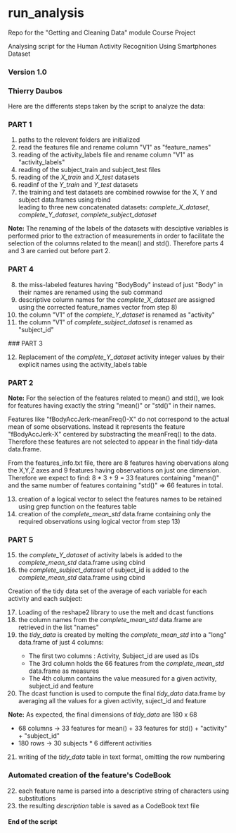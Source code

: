# run_analysis
Repo for the "Getting and Cleaning Data" module Course Project

Analysing script for the Human Activity Recognition Using Smartphones Dataset
### Version 1.0
### Thierry Daubos

Here are the differents steps taken by the script to analyze the data:

### PART 1
<ol>
<li> paths to the relevent folders are initialized </li>
<li> read the features file and rename column "V1" as "feature_names" </li>
<li> reading of the activity_labels file and rename column "V1" as "activity_labels" </li>
<li> reading of the subject_train and subject_test files</li>
<li> reading of the <i>X_train</i> and <i>X_test</i> datasets </li>
<li> readinf of the <i>Y_train</i> and <i>Y_test</i> datasets </li>
<li> the training and test datasets are combined rowwise for the X, Y and subject data.frames using rbind </li>
     leading to three new concatenated datasets: <i>complete_X_dataset</i>, <i>complete_Y_dataset</i>,         <i>complete_subject_dataset</i> </li>
</ol>

**Note:** The renaming of the labels of the datasets with desciptive variables is performed prior to the extraction of measurements in order to facilitate the selection of the columns related to the mean() and std(). Therefore parts 4 and 3 are carried out before part 2.

### PART 4
<ol start="8">
<li> the miss-labeled features having "BodyBody" instead of just "Body" in their names are renamed using the sub command </li>
<li> descriptive column names for the <i>complete_X_dataset</i> are assigned using the corrected feature_names vector from step 8) </li>
<li> the column "V1" of the <i>complete_Y_dataset</i> is renamed as "activity" </li>
<li> the column "V1" of <i>complete_subject_dataset</i> is renamed as "subject_id" </li>
</ol>
### PART 3
<ol start="12">
<li>  Replacement of the <i>complete_Y_dataset</i> activity integer values by their explicit names using the activity_labels table</li>
</ol>

### PART 2
**Note:** For the selection of the features related to mean() and std(), we look for features having exactly the string "mean()" or "std()" in their names. 

Features like "fBodyAccJerk-meanFreq()-X" do not correspond to the actual mean of some observations. Instead it represents the feature "fBodyAccJerk-X" centered by substracting the meanFreq() to the data. Therefore these features are not selected to appear in the final tidy-data data.frame.

From the features_info.txt file, there are 8 features having obervations along the X,Y,Z axes and 9 features having observations on just one dimension. Therefore we expect to find: 8 * 3 + 9 = 33 features containing "mean()" and the same number of features containing "std()" => 66 features in total.

<ol start="13">
<li> creation of a logical vector to select the features names to be retained using grep function on the features table </li>
<li> creation of the <i>complete_mean_std</i> data.frame containing only the required observations using logical vector from step 13) </li>
</ol>

### PART 5
<ol start="15">
<li> the <i>complete_Y_dataset</i> of activity labels is added to the <i>complete_mean_std</i> data.frame using cbind </li>
<li> the <i>complete_subject_dataset</i> of subject_id is added to the <i>complete_mean_std</i> data.frame using cbind </li>
</ol>

Creation of the tidy data set of the average of each variable for each activity and each subject:
<ol start="17">
<li> Loading of the reshape2 library to use the melt and dcast functions </li>
<li> the column names from the <i>complete_mean_std</i> data.frame are retrieved in the list "names" </li>
<li> the <i>tidy_data</i> is created by melting the <i>complete_mean_std</i> into a "long" data.frame of just 4 columns: </li>
     <ul>
     <li> The first two columns : Activity, Subject_id are used as IDs </li>
     <li> The 3rd column holds the 66 features from the <i>complete_mean_std</i> data.frame as measures </li>
     <li> The 4th column contains the value measured for a given activity, subject_id and feature </li>
    </ul>
<li> The dcast function is used to compute the final <i>tidy_data</i> data.frame by averaging all the values for a given activity, suject_id and feature </li>
</ol>

**Note:** As expected, the final dimensions of <i>tidy_data</i> are 180 x 68
          <ul>
          <li> 68 columns -> 33 features for mean() + 33 features for std() + "activity" + "subject_id" </li>
          <li> 180 rows   -> 30 subjects * 6 different activities </li>
          </ul>
<ol start="21">
<li> writing of the <i>tidy_data</i> table in text format, omitting the row numbering </li>
</ol>

### Automated creation of the feature's CodeBook
<ol start="22">
<li> each feature name is parsed into a descriptive string of characters using substitutions </li>
<li> the resulting <i>description</i> table is saved as a CodeBook text file </li>
</ol>

#### End of the script
